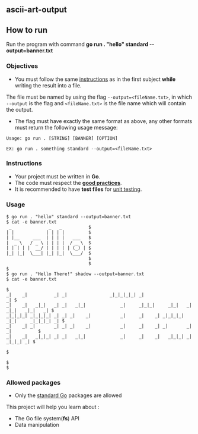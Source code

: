 ## ascii-art-output

## How to run

Run the program with command **go run . "hello" standard --output=banner.txt**


### Objectives

- You must follow the same [instructions](../README.md) as in the first subject **while** writing the result into a file.

The file must be named by using the flag `--output=<fileName.txt>`, in which `--output` is the flag and `<fileName.txt>` is the file name which will contain the output.

- The flag must have exactly the same format as above, any other formats must return the following usage message:

```console
Usage: go run . [STRING] [BANNER] [OPTION]

EX: go run . something standard --output=<fileName.txt>
```

### Instructions

- Your project must be written in **Go**.
- The code must respect the [**good practices**](../../good-practices/README.md).
- It is recommended to have **test files** for [unit testing](https://go.dev/doc/tutorial/add-a-test).

### Usage

```console
$ go run . "hello" standard --output=banner.txt
$ cat -e banner.txt
 _              _   _          $
| |            | | | |         $
| |__     ___  | | | |   ___   $
|  _ \   / _ \ | | | |  / _ \  $
| | | | |  __/ | | | | | (_) | $
|_| |_|  \___| |_| |_|  \___/  $
                               $
                               $
$
$ go run . "Hello There!" shadow --output=banner.txt
$ cat -e banner.txt
                                                                                         $
_|    _|          _| _|                _|_|_|_|_| _|                                  _| $
_|    _|   _|_|   _| _|   _|_|             _|     _|_|_|     _|_|   _|  _|_|   _|_|   _| $
_|_|_|_| _|_|_|_| _| _| _|    _|           _|     _|    _| _|_|_|_| _|_|     _|_|_|_| _| $
_|    _| _|       _| _| _|    _|           _|     _|    _| _|       _|       _|          $
_|    _|   _|_|_| _| _|   _|_|             _|     _|    _|   _|_|_| _|         _|_|_| _| $
                                                                                         $
                                                                                         $
$
```

### Allowed packages

- Only the [standard Go](https://golang.org/pkg/) packages are allowed

This project will help you learn about :

- The Go file system(**fs**) API
- Data manipulation
